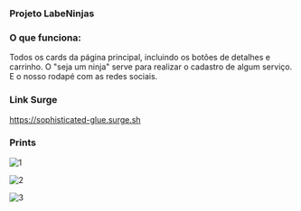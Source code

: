 ### Projeto LabeNinjas

### O que funciona:
Todos os cards da página principal, incluindo os botões de detalhes e carrinho.
O "seja um ninja" serve para realizar o cadastro de algum serviço.
E o nosso rodapé com as redes sociais.

### Link Surge
https://sophisticated-glue.surge.sh

### Prints

![1](https://user-images.githubusercontent.com/98921788/163629477-7e2d76ba-fe8c-4fbc-9253-53fa74699369.png)

![2](https://user-images.githubusercontent.com/98921788/163629491-76cc9a3b-782e-4c87-8665-b290f47f54f2.png)

![3](https://user-images.githubusercontent.com/98921788/163629503-0f033fb0-87bf-4cc3-8fd3-602d5e6c7623.png)
